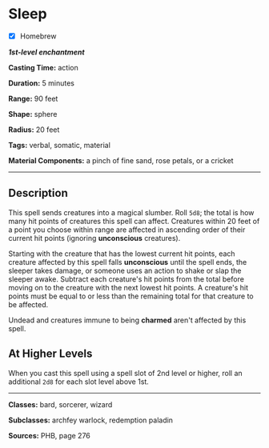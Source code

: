 # Sleep

- [x] Homebrew

***1st-level enchantment***

**Casting Time:** action

**Duration:** 5 minutes

**Range:** 90 feet

**Shape:** sphere

**Radius:** 20 feet

**Tags:** verbal, somatic, material

**Material Components:** a pinch of fine sand, rose petals, or a cricket

---

## Description
This spell sends creatures into a magical slumber. Roll `5d8`; the total is how many hit points of creatures this spell can affect. Creatures within 20 feet of a point you choose within range are affected in ascending order of their current hit points (ignoring **unconscious** creatures).

Starting with the creature that has the lowest current hit points, each creature affected by this spell falls **unconscious** until the spell ends, the sleeper takes damage, or someone uses an action to shake or slap the sleeper awake. Subtract each creature's hit points from the total before moving on to the creature with the next lowest hit points. A creature's hit points must be equal to or less than the remaining total for that creature to be affected.

Undead and creatures immune to being **charmed** aren't affected by this spell.

## At Higher Levels
When you cast this spell using a spell slot of 2nd level or higher, roll an additional `2d8` for each slot level above 1st.

---

**Classes:** bard, sorcerer, wizard

**Subclasses:** archfey warlock, redemption paladin

**Sources:** PHB, page 276
